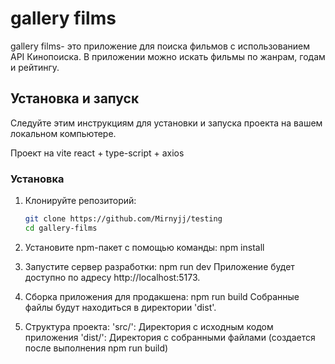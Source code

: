 # gallery films

gallery films- это приложение для поиска фильмов с использованием API Кинопоиска. В приложении можно искать фильмы по жанрам, годам и рейтингу.

## Установка и запуск

Следуйте этим инструкциям для установки и запуска проекта на вашем локальном компьютере.

Проект на vite react + type-script + axios

### Установка

1. Клонируйте репозиторий:

   ```bash
   git clone https://github.com/Mirnyjj/testing
   cd gallery-films

   ```

2. Установите npm-пакет с помощью команды:
   npm install

3. Запустите сервер разработки:
   npm run dev
   Приложение будет доступно по адресу http://localhost:5173.
4. Сборка приложения для продакшена:
   npm run build
   Собранные файлы будут находиться в директории 'dist'.
5. Структура проекта:
   'src/': Директория с исходным кодом приложения
   'dist/': Директория с собранными файлами (создается после выполнения npm run build)
